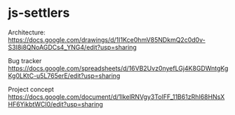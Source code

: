# js-settlers

Architecture:
https://docs.google.com/drawings/d/1I1Kce0hmV85NDkmQ2c0d0v-S3I8i8QNoAGDCs4_YNG4/edit?usp=sharing 

Bug tracker
https://docs.google.com/spreadsheets/d/16VB2Uvz0nyefLGj4K8GDWntgKgKg0LKtC-u5L765erE/edit?usp=sharing

Project concept
https://docs.google.com/document/d/1lkelRNVgy3ToIFF_11B61zRhI68HNsXHF6YikbtWCl0/edit?usp=sharing
